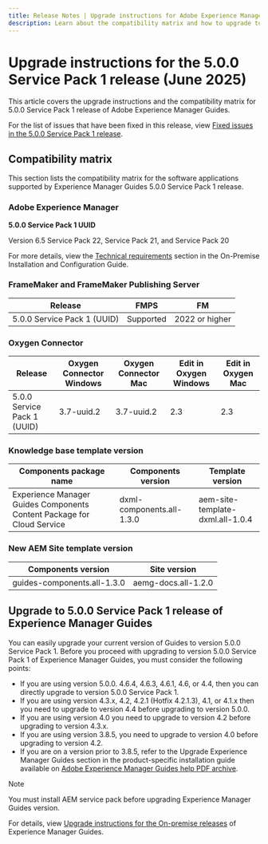 ```yaml
---
title: Release Notes | Upgrade instructions for Adobe Experience Manager Guides 5.0.0 Service Pack 1 release
description: Learn about the compatibility matrix and how to upgrade to the 5.0.0 Service Pack 1 release of Adobe Experience Manager Guides.
---
```

# Upgrade instructions for the 5.0.0 Service Pack 1 release (June 2025)

This article covers the upgrade instructions and the compatibility matrix for 5.0.0 Service Pack 1 release of Adobe Experience Manager Guides.

For the list of issues that have been fixed in this release, view [Fixed issues in the 5.0.0 Service Pack 1 release](../release-info/fixed-issues-5-0-0-sp1.md).

## Compatibility matrix

This section lists the compatibility matrix for the software applications supported by Experience Manager Guides 5.0.0 Service Pack 1 release. 

### Adobe Experience Manager

**5.0.0 Service Pack 1 UUID**

Version 6.5 Service Pack 22, Service Pack 21, and Service Pack 20

For more details, view the [Technical requirements](../install-guide/download-install-technical-requirements.md) section in the On-Premise Installation and Configuration Guide.

### FrameMaker and FrameMaker Publishing Server

|Release| FMPS| FM |
| --- | --- | --- |
|5.0.0 Service Pack 1 (UUID) | Supported | 2022 or higher  |

### Oxygen Connector

| Release | Oxygen Connector Windows | Oxygen Connector Mac | Edit in Oxygen Windows | Edit in Oxygen Mac |  
| --- | --- | --- |--- |--- |
| 5.0.0 Service Pack 1 (UUID) | 3.7-uuid.2|3.7-uuid.2 |2.3 | 2.3  |

### Knowledge base template version

|Components package name| Components version | Template version|
|---|---|---|
|Experience Manager Guides Components Content Package for Cloud Service|dxml-components.all-1.3.0| aem-site-template-dxml.all-1.0.4|

### New AEM Site template version


| Components version | Site version|
|---|---|
|guides-components.all-1.3.0|aemg-docs.all-1.2.0|


## Upgrade to 5.0.0 Service Pack 1 release of Experience Manager Guides

You can easily upgrade your current version of Guides to version 5.0.0 Service Pack 1. Before you proceed with upgrading to version 5.0.0 Service Pack 1 of Experience Manager Guides, you must consider the following points:

- If you are using version 5.0.0. 4.6.4, 4.6.3, 4.6.1, 4.6, or 4.4, then you can directly upgrade to version 5.0.0 Service Pack 1. 
- If you are using version 4.3.x, 4.2, 4.2.1 (Hotfix 4.2.1.3), 4.1, or 4.1.x then you need to upgrade to version 4.4 before upgrading to version 5.0.0.
- If you are using version 4.0 you need to upgrade to version 4.2 before upgrading to version 4.3.x.
- If you are using version 3.8.5, you need to upgrade to version 4.0 before upgrading to version 4.2.
- If you are on a version prior to 3.8.5, refer to the Upgrade Experience Manager Guides section in the product-specific installation guide available on [Adobe Experience Manager Guides help PDF archive](https://helpx.adobe.com/xml-documentation-for-experience-manager/archive.html).

>[!NOTE]
>
>You must install AEM service pack before upgrading Experience Manager Guides version.

For details, view [Upgrade instructions for the On-premise releases](../install-guide/upgrade-xml-documentation.md) of Experience Manager Guides.
